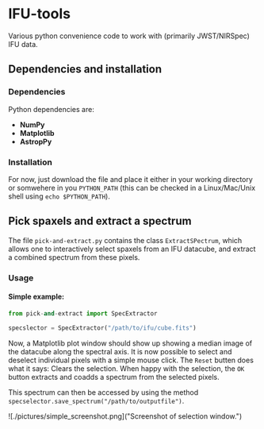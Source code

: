 # IFU-tools

Various python convenience code to work with (primarily JWST/NIRSpec) IFU data.

## Dependencies and installation

### Dependencies

Python dependencies are:

- **NumPy**
- **Matplotlib**
- **AstropPy**

### Installation

For now, just download the file and place it either in your working directory or
somwehere in you `PYTHON_PATH` (this can be checked in a Linux/Mac/Unix shell
using `echo $PYTHON_PATH`). 


## Pick spaxels and extract a spectrum

The file `pick-and-extract.py` contains the class `ExtractSPectrum`, which
allows one to interactively select spaxels from an IFU datacube, and extract a
combined spectrum from these pixels. 

### Usage

#### Simple example:

``` python
from pick-and-extract import SpecExtractor

specslector = SpecExtractor("/path/to/ifu/cube.fits")
```

Now, a Matplotlib plot window should show up showing a median image of the
datacube along the spectral axis. It is now possible to select and deselect
individual pixels with a simple mouse click. The `Reset` butten does what it
says: Clears the selection. When happy with the selection, the `OK` button
extracts and coadds a spectrum from the selected pixels. 

This spectrum can then be accessed by using the method
`specselector.save_spectrum("/path/to/outputfile")`. 

![./pictures/simple_screenshot.png]("Screenshot of selection window.")


